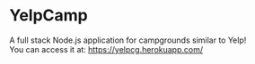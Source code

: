 # YelpCamp
A full stack Node.js application for campgrounds similar to Yelp!
<br>
You can access it at: https://yelpcg.herokuapp.com/

